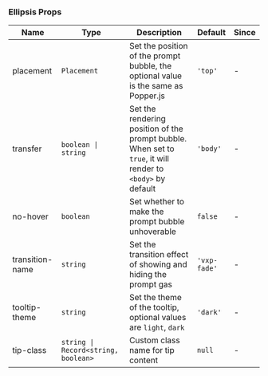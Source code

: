 ### Ellipsis Props

| Name            | Type                                | Description                                                                                                | Default      | Since |
| --------------- | ----------------------------------- | ---------------------------------------------------------------------------------------------------------- | ------------ | ----- |
| placement       | `Placement`                         | Set the position of the prompt bubble, the optional value is the same as Popper.js                         | `'top'`      | -     |
| transfer        | `boolean \| string`                 | Set the rendering position of the prompt bubble. When set to `true`, it will render to `<body>` by default | `'body'`     | -     |
| no-hover        | `boolean`                           | Set whether to make the prompt bubble unhoverable                                                          | `false`      | -     |
| transition-name | `string`                            | Set the transition effect of showing and hiding the prompt gas                                             | `'vxp-fade'` | -     |
| tooltip-theme   | `string`                            | Set the theme of the tooltip, optional values are `light`, `dark`                                          | `'dark'`     | -     |
| tip-class       | `string \| Record<string, boolean>` | Custom class name for tip content                                                                          | `null`       | -     |
